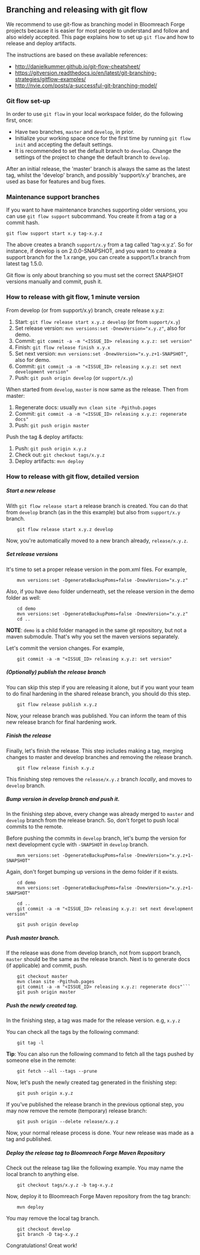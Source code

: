 
## Branching and releasing with git flow

We recommend to use git-flow as branching model in Bloomreach Forge projects because it is easier for most people to 
understand and follow and also widely accepted. This page explains how to set up ```git flow``` and how to release and 
deploy artifacts.

The instructions are based on these available references:

- http://danielkummer.github.io/git-flow-cheatsheet/
- https://gitversion.readthedocs.io/en/latest/git-branching-strategies/gitflow-examples/
- http://nvie.com/posts/a-successful-git-branching-model/

### Git flow set-up

In order to use ```git flow``` in your local workspace folder, do the following first, once:

- Have two branches, ```master``` and ```develop```, in prior.
- Initialize your working space once for the first time by running ```git flow init``` and accepting the default settings.
- It is recommended to set the default branch to ```develop```. Change the settings of the project to change the default branch
to ```develop```.

After an initial release, the 'master' branch is always the same as the latest tag, whilst the 'develop' branch, and 
possibly 'support/x.y' branches, are used as base for features and bug fixes.    

### Maintenance support branches

If you want to have maintenance branches supporting older versions, you can use ```git flow support``` subcommand. You 
create it from a tag or a commit hash.

    git flow support start x.y tag-x.y.z
    
The above creates a branch ```support/x.y``` from a tag called 'tag-x.y.z'. So for instance, if develop is on 
2.0.0-SNAPSHOT, and you want to create a support branch for the 1.x range, you can create a support/1.x branch from 
latest tag 1.5.0.
  
Git flow is only about branching so you must set the correct SNAPSHOT versions manually and commit, push it.  
    
### How to release with git flow, 1 minute version

From develop (or from support/x.y) branch, create release x.y.z: 

1. Start: ```git flow release start x.y.z develop``` (or from ```support/x.y```) 
2. Set release version: ```mvn versions:set -DnewVersion="x.y.z"```, also for demo. 
3. Commit: ```git commit -a -m "<ISSUE_ID> releasing x.y.z: set version"```
4. Finish: ```git flow release finish x.y.x```
5. Set next version: ```mvn versions:set -DnewVersion="x.y.z+1-SNAPSHOT"```, also for demo.
6. Commit: ```git commit -a -m "<ISSUE_ID> releasing x.y.z: set next development version"```
7. Push: ```git push origin develop``` (or ```support/x.y```) 

When started from ```develop```, ```master``` is now same as the release. Then from master:

1. Regenerate docs: usually ```mvn clean site -Pgithub.pages``` 
2. Commit: ```git commit -a -m "<ISSUE_ID> releasing x.y.z: regenerate docs"```
3. Push: ```git push origin master```

Push the tag & deploy artifacts:

1. Push: ```git push origin x.y.z```
2. Check out: ```git checkout tags/x.y.z```
3. Deploy artifacts: ```mvn deploy```


### How to release with git flow, detailed version

##### Start a new release

With ```git flow release start``` a release branch is created. You can do that from ```develop``` branch (as in the this 
example) but also from ```support/x.y``` branch.

        git flow release start x.y.z develop

Now, you're automatically moved to a new branch already, ```release/x.y.z```.

##### Set release versions

It's time to set a proper release version in the pom.xml files. For example,

        mvn versions:set -DgenerateBackupPoms=false -DnewVersion="x.y.z"

Also, if you have ```demo``` folder underneath, set the release version in the demo folder as well:

        cd demo
        mvn versions:set -DgenerateBackupPoms=false -DnewVersion="x.y.z"
        cd ..

**NOTE**: ```demo``` is a child folder managed in the same git repository, but not a maven submodule.
            That's why you set the maven versions separately.

Let's commit the version changes. For example,

        git commit -a -m "<ISSUE_ID> releasing x.y.z: set version"

##### (Optionally) publish the release branch

You can skip this step if you are releasing it alone, but if you want your team to do final hardening in the shared 
release branch, you should do this step.

        git flow release publish x.y.z

Now, your release branch was published. You can inform the team of this new release branch for final hardening work.

##### Finish the release

Finally, let's finish the release. This step includes making a tag, merging changes to master and develop branches
and removing the release branch.

        git flow release finish x.y.z

This finishing step removes the ```release/x.y.z``` branch *locally*, and moves to ```develop``` branch.

##### Bump version in develop branch and push it.

In the finishing step above, every change was already merged to ```master``` and ```develop``` branch from the
release branch. So, don't forget to push local commits to the remote.

Before pushing the commits in ```develop``` branch, let's bump the version for next development cycle with ```-SNAPSHOT```
in ```develop``` branch.

        mvn versions:set -DgenerateBackupPoms=false -DnewVersion="x.y.z+1-SNAPSHOT"

Again, don't forget bumping up versions in the demo folder if it exists.

        cd demo
        mvn versions:set -DgenerateBackupPoms=false -DnewVersion="x.y.z+1-SNAPSHOT"

        cd ..
        git commit -a -m "<ISSUE_ID> releasing x.y.z: set next development version"

        git push origin develop

##### Push master branch.

If the release was done from develop branch, not from support branch, ```master``` should be the same as the release
branch. Next is to generate docs (if applicable) and commit, push.

        git checkout master
        mvn clean site -Pgithub.pages
        git commit -a -m "<ISSUE_ID> releasing x.y.z: regenerate docs"```
        git push origin master

##### Push the newly created tag.

In the finishing step, a tag was made for the release version. e.g, ```x.y.z```

You can check all the tags by the following command:

        git tag -l

**Tip**: You can also run the following command to fetch all the tags pushed by someone else in the remote:

        git fetch --all --tags --prune

Now, let's push the newly created tag generated in the finishing step:

        git push origin x.y.z

If you've published the release branch in the previous optional step, you may now remove the remote (temporary) release branch:

        git push origin --delete release/x.y.z

Now, your normal release process is done. Your new release was made as a tag and published.

##### Deploy the release tag to Bloomreach Forge Maven Repository

Check out the release tag like the following example. You may name the local branch to anything else.

        git checkout tags/x.y.z -b tag-x.y.z

Now, deploy it to Bloomreach Forge Maven repository from the tag branch:

        mvn deploy

You may remove the local tag branch.

        git checkout develop
        git branch -D tag-x.y.z

Congratulations! Great work!
